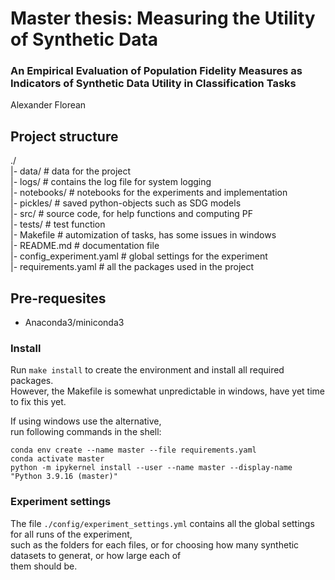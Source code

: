 # Master thesis: Measuring the Utility of Synthetic Data
### An Empirical Evaluation of Population Fidelity Measures as Indicators of Synthetic Data Utility in Classification Tasks
Alexander Florean

## Project structure
./  
|- data/		   # data for the project   
|- logs/		   # contains the log file for system logging  
|- notebooks/	   # notebooks for the experiments and implementation  
|- pickles/		   # saved python-objects such as SDG models  
|- src/			   # source code, for help functions and computing PF    
|- tests/		   # test function  
|- Makefile		   # automization of tasks, has some issues in windows  
|- README.md	   # documentation file  
|- config_experiment.yaml  # global settings for the experiment    
|- requirements.yaml	   # all the packages used in the project  


## Pre-requesites
- Anaconda3/miniconda3

### Install
Run `make install` to create the environment and install all required packages.  
However, the Makefile is somewhat unpredictable in windows, have yet time to fix this yet.  

If using windows use the alternative,  
run following commands in the shell:    

```
conda env create --name master --file requirements.yaml
conda activate master
python -m ipykernel install --user --name master --display-name "Python 3.9.16 (master)"
```


### Experiment settings
The file `./config/experiment_settings.yml` contains all the global settings for all runs of the experiment,  
such as the folders for each files, or for choosing how many synthetic datasets to generat, or how large each of   
them should be.